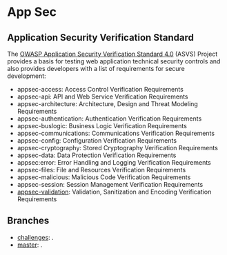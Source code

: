 # App Sec

## Application Security Verification Standard

The [OWASP Application Security Verification Standard 4.0](https://github.com/OWASP/ASVS/blob/master/4.0/OWASP%20Application%20Security%20Verification%20Standard%204.0-en.json) (ASVS) Project provides a basis for testing web application technical security controls and also provides developers with a list of requirements for secure development:

- appsec-access: Access Control Verification Requirements
- appsec-api: API and Web Service Verification Requirements
- appsec-architecture: Architecture, Design and Threat Modeling Requirements
- appsec-authentication: Authentication Verification Requirements
- appsec-buslogic: Business Logic Verification Requirements
- appsec-communications: Communications Verification Requirements
- appsec-config: Configuration Verification Requirements
- appsec-cryptography: Stored Cryptography Verification Requirements
- appsec-data: Data Protection Verification Requirements
- appsec:error: Error Handling and Logging Verification Requirements
- appsec-files: File and Resources Verification Requirements
- appsec-malicious: Malicious Code Verification Requirements
- appsec-session: Session Management Verification Requirements
- [appsec-validation](appsec-validation): Validation, Sanitization and Encoding Verification Requirements

## Branches

- [challenges](tree/challenges): .
- [master](tree/master): .
